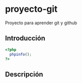 # proyecto-git
Proyecto para aprender git y github

## Introducción
```php
<?php 
  phpinfo(); 
?>
````

## Descripción
